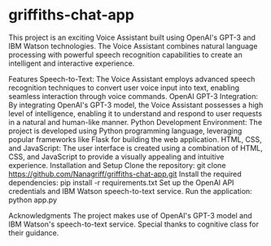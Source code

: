 # griffiths-chat-app
This project is an exciting Voice Assistant built using OpenAI's GPT-3 and IBM Watson technologies. The Voice Assistant combines natural language processing with powerful speech recognition capabilities to create an intelligent and interactive experience.

Features
Speech-to-Text: The Voice Assistant employs advanced speech recognition techniques to convert user voice input into text, enabling seamless interaction through voice commands.
OpenAI GPT-3 Integration: By integrating OpenAI's GPT-3 model, the Voice Assistant possesses a high level of intelligence, enabling it to understand and respond to user requests in a natural and human-like manner.
Python Development Environment: The project is developed using Python programming language, leveraging popular frameworks like Flask for building the web application.
HTML, CSS, and JavaScript: The user interface is created using a combination of HTML, CSS, and JavaScript to provide a visually appealing and intuitive experience.
Installation and Setup
Clone the repository: git clone https://github.com/Nanagriff/griffiths-chat-app.git
Install the required dependencies: pip install -r requirements.txt
Set up the OpenAI API credentials and IBM Watson speech-to-text service.
Run the application: python app.py


Acknowledgments
The project makes use of OpenAI's GPT-3 model and IBM Watson's speech-to-text service.
Special thanks to cognitive class for their guidance.

